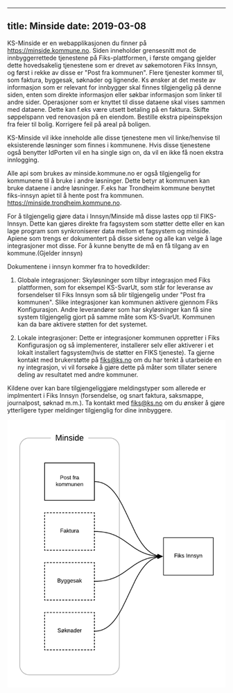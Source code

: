 
---
title: Minside
date: 2019-03-08
---

KS-Minside er en webapplikasjonen du finner på https://minside.kommune.no. Siden inneholder grensesnitt mot de innbyggerrettede tjenestene på Fiks-plattformen, i første omgang gjelder dette hovedsakelig tjenestene som er drevet av søkemotoren Fiks Innsyn, og først i rekke av disse er "Post fra kommunen". Flere tjenester kommer til, som faktura, byggesak, søknader og lignende.
Ks ønsker at det meste av informasjon som er relevant for innbygger skal finnes tilgjengelig på denne siden, enten som direkte informasjon eller søkbar informasjon som linker til andre sider.
Operasjoner som er knyttet til disse dataene skal vises sammen med dataene. Dette kan f.eks være utsett betaling på en faktura. Skifte søppelspann ved renovasjon på en eiendom. Bestille ekstra pipeinspeksjon fra feier til bolig. Korrigere feil på areal på boligen.

KS-Minside vil ikke inneholde alle disse tjenestene men vil linke/henvise til eksisterende løsninger som finnes i kommunene. Hvis disse tjenestene også benytter IdPorten vil en ha single sign on, da vil en ikke få noen ekstra innlogging.

Alle api som brukes av minside.kommune.no er også tilgjengelig for kommunene til å bruke i andre løsninger. Dette betyr at kommunen kan bruke dataene i andre løsninger. F.eks har Trondheim kommune benyttet fiks-innsyn apiet til å hente post fra kommunen. 
https://minside.trondheim.kommune.no. 

For å tilgjengelig gjøre data i Innsyn/Minside må disse lastes opp til FIKS-Innsyn. Dette kan gjøres direkte fra fagsystem som støtter dette eller en kan lage program som synkroniserer data mellom et fagsystem og minside. Apiene som trengs er dokumentert på disse sidene og alle kan velge å lage integrasjoner mot disse. For å kunne benytte de må en få tilgang av en kommune.(Gjelder innsyn)

Dokumentene i innsyn kommer fra to hovedkilder: 

1. Globale integrasjoner: Skyløsninger som tilbyr integrasjon med Fiks plattformen, som for eksempel KS-SvarUt, som står for leveranse av forsendelser til Fiks Innsyn som så blir tilgjengelig under "Post fra kommunen". Slike integrasjoner kan kommunen aktivere gjennom Fiks Konfigurasjon. Andre leverandører som har skyløsninger kan få sine system tilgjengelig gjort på samme måte som KS-SvarUt. Kommunen kan da bare aktivere støtten for det systemet.

2. Lokale integrasjoner: Dette er integrasjoner kommunen oppretter i Fiks Konfigurasjon og så implementerer, installerer selv eller aktiverer i et lokalt installert fagsystem(hvis de støtter en FIKS tjeneste). Ta gjerne kontakt med brukerstøtte på fiks@ks.no om du har tenkt å utarbeide en ny integrasjon, vi vil forsøke å gjøre dette på måter som tillater senere deling av resultatet med andre kommuner. 

Kildene over kan bare tilgjengeliggjøre meldingstyper som allerede er implmentert i Fiks Innsyn (forsendelse, og snart faktura, saksmappe, journalpost, søknad m.m.). Ta kontakt med fiks@ks.no om du ønsker å gjøre ytterligere typer meldinger tilgjenglig for dine innbyggere.

![minside](/images/minside.png "Minside")


